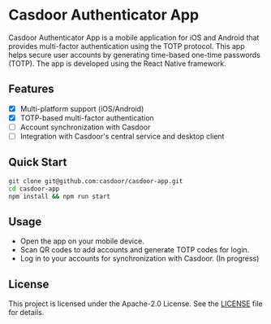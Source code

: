 # Casdoor Authenticator App

Casdoor Authenticator App is a mobile application for iOS and Android that provides multi-factor authentication using the TOTP protocol. This app helps secure user accounts by generating time-based one-time passwords (TOTP). The app is developed using the React Native framework.

## Features

- [x] Multi-platform support (iOS/Android)
- [x] TOTP-based multi-factor authentication
- [ ] Account synchronization with Casdoor
- [ ] Integration with Casdoor's central service and desktop client

## Quick Start

```bash
git clone git@github.com:casdoor/casdoor-app.git
cd casdoor-app
npm install && npm run start
```

## Usage

- Open the app on your mobile device.
- Scan QR codes to add accounts and generate TOTP codes for login.
- Log in to your accounts for synchronization with Casdoor. (In progress)

## License

This project is licensed under the Apache-2.0 License. See the [LICENSE](./LICENSE) file for details.
